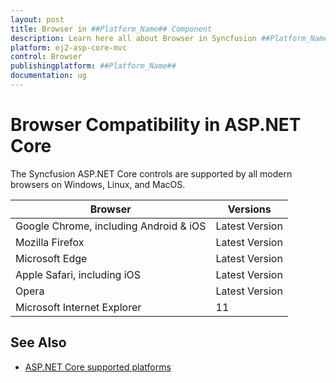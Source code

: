 ```yaml
---
layout: post
title: Browser in ##Platform_Name## Component
description: Learn here all about Browser in Syncfusion ##Platform_Name## component of Syncfusion Essential JS 2 and more.
platform: ej2-asp-core-mvc
control: Browser
publishingplatform: ##Platform_Name##
documentation: ug
---
```


# Browser Compatibility in ASP.NET Core

The Syncfusion ASP.NET Core controls are supported by all modern browsers on Windows, Linux, and MacOS.

|    Browser    |    Versions    |
|--------------|---------------|
|    Google Chrome, including Android & iOS    |    Latest Version  |
|    Mozilla Firefox    |    Latest Version  |
|    Microsoft Edge    |    Latest Version  |
|    Apple Safari, including iOS    |    Latest Version  |
|    Opera    |    Latest Version  |
|    Microsoft Internet Explorer    |    11  |

## See Also

* [ASP.NET Core supported platforms](https://docs.microsoft.com/en-us/aspnet/core/blazor/supported-platforms)
